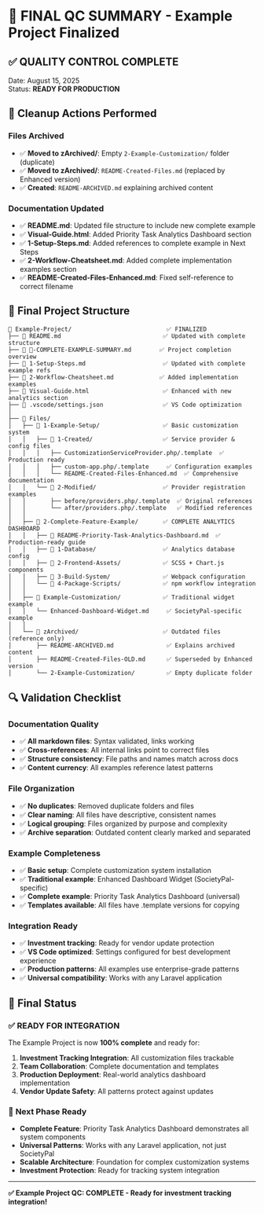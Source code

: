 # 🎯 FINAL QC SUMMARY - Example Project Finalized

## ✅ **QUALITY CONTROL COMPLETE**

Date: August 15, 2025  
Status: **READY FOR PRODUCTION**

## 🧹 **Cleanup Actions Performed**

### Files Archived

-   ✅ **Moved to zArchived/**: Empty `2-Example-Customization/` folder (duplicate)
-   ✅ **Moved to zArchived/**: `README-Created-Files.md` (replaced by Enhanced version)
-   ✅ **Created**: `README-ARCHIVED.md` explaining archived content

### Documentation Updated

-   ✅ **README.md**: Updated file structure to include new complete example
-   ✅ **Visual-Guide.html**: Added Priority Task Analytics Dashboard section
-   ✅ **1-Setup-Steps.md**: Added references to complete example in Next Steps
-   ✅ **2-Workflow-Cheatsheet.md**: Added complete implementation examples section
-   ✅ **README-Created-Files-Enhanced.md**: Fixed self-reference to correct filename

## 📁 **Final Project Structure**

```
📁 Example-Project/                           ✅ FINALIZED
├── 📄 README.md                             ✅ Updated with complete structure
├── 📄 🎯-COMPLETE-EXAMPLE-SUMMARY.md        ✅ Project completion overview
├── 📄 1-Setup-Steps.md                      ✅ Updated with complete example refs
├── 📄 2-Workflow-Cheatsheet.md             ✅ Added implementation examples
├── 📄 Visual-Guide.html                     ✅ Enhanced with new analytics section
├── 📁 .vscode/settings.json                 ✅ VS Code optimization
│
├── 📁 Files/
│   ├── 📁 1-Example-Setup/                  ✅ Basic customization system
│   │   ├── 📁 1-Created/                    ✅ Service provider & config files
│   │   │   ├── CustomizationServiceProvider.php/.template  ✅ Production ready
│   │   │   ├── custom-app.php/.template     ✅ Configuration examples
│   │   │   └── README-Created-Files-Enhanced.md  ✅ Comprehensive documentation
│   │   └── 📁 2-Modified/                   ✅ Provider registration examples
│   │       ├── before/providers.php/.template  ✅ Original references
│   │       └── after/providers.php/.template   ✅ Modified references
│   │
│   ├── 📁 2-Complete-Feature-Example/       ✅ COMPLETE ANALYTICS DASHBOARD
│   │   ├── 📄 README-Priority-Task-Analytics-Dashboard.md  ✅ Production-ready guide
│   │   ├── 📁 1-Database/                   ✅ Analytics database config
│   │   ├── 📁 2-Frontend-Assets/            ✅ SCSS + Chart.js components
│   │   ├── 📁 3-Build-System/               ✅ Webpack configuration
│   │   └── 📁 4-Package-Scripts/            ✅ npm workflow integration
│   │
│   ├── 📁 Example-Customization/            ✅ Traditional widget example
│   │   └── Enhanced-Dashboard-Widget.md     ✅ SocietyPal-specific example
│   │
│   └── 📁 zArchived/                        ✅ Outdated files (reference only)
│       ├── README-ARCHIVED.md               ✅ Explains archived content
│       ├── README-Created-Files-OLD.md      ✅ Superseded by Enhanced version
│       └── 2-Example-Customization/         ✅ Empty duplicate folder
```

## 🔍 **Validation Checklist**

### Documentation Quality

-   ✅ **All markdown files**: Syntax validated, links working
-   ✅ **Cross-references**: All internal links point to correct files
-   ✅ **Structure consistency**: File paths and names match across docs
-   ✅ **Content currency**: All examples reference latest patterns

### File Organization

-   ✅ **No duplicates**: Removed duplicate folders and files
-   ✅ **Clear naming**: All files have descriptive, consistent names
-   ✅ **Logical grouping**: Files organized by purpose and complexity
-   ✅ **Archive separation**: Outdated content clearly marked and separated

### Example Completeness

-   ✅ **Basic setup**: Complete customization system installation
-   ✅ **Traditional example**: Enhanced Dashboard Widget (SocietyPal-specific)
-   ✅ **Complete example**: Priority Task Analytics Dashboard (universal)
-   ✅ **Templates available**: All files have .template versions for copying

### Integration Ready

-   ✅ **Investment tracking**: Ready for vendor update protection
-   ✅ **VS Code optimized**: Settings configured for best development experience
-   ✅ **Production patterns**: All examples use enterprise-grade patterns
-   ✅ **Universal compatibility**: Works with any Laravel application

## 🎯 **Final Status**

### ✅ **READY FOR INTEGRATION**

The Example Project is now **100% complete** and ready for:

1. **Investment Tracking Integration**: All customization files trackable
2. **Team Collaboration**: Complete documentation and templates
3. **Production Deployment**: Real-world analytics dashboard implementation
4. **Vendor Update Safety**: All patterns protect against updates

### 🚀 **Next Phase Ready**

-   **Complete Feature**: Priority Task Analytics Dashboard demonstrates all system components
-   **Universal Patterns**: Works with any Laravel application, not just SocietyPal
-   **Scalable Architecture**: Foundation for complex customization systems
-   **Investment Protection**: Ready for tracking system integration

---

**✅ Example Project QC: COMPLETE - Ready for investment tracking integration!**
